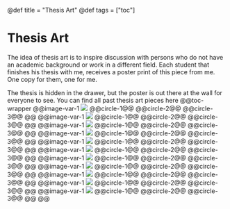 @def title = "Thesis Art" 
@def tags = ["toc"] 
# Thesis Art
The idea of thesis art is to inspire discussion with persons who do not have an academic background or work in a different field. Each student that finishes his thesis with me, receives a poster print of this piece from me. One copy for them, one for me.

The thesis is hidden in the drawer, but the poster is out there at the wall for everyone to see. You can find all past thesis art pieces here
@@toc-wrapper
	@@image-var-1 [![](/assets/toc-previews/thesis-art/Edoardo-Pinzuti.jpg)](Edoardo-Pinzuti)
		@@circle-1@@
		@@circle-2@@
		@@circle-3@@
	@@
	@@image-var-1 [![](/assets/toc-previews/thesis-art/Felix-Schröder.jpg)](Felix-Schröder) 
		@@circle-1@@
		@@circle-2@@
		@@circle-3@@
	@@
	@@image-var-1 [![](/assets/toc-previews/thesis-art/Jan-Haas.jpg)](Jan-Haas) 
		@@circle-1@@
		@@circle-2@@
		@@circle-3@@
	@@
	@@image-var-1 [![](/assets/toc-previews/thesis-art/Jiameng-Wu.jpg)](Jiameng-Wu)
		@@circle-1@@
		@@circle-2@@
		@@circle-3@@
	@@
	@@image-var-1 [![](/assets/toc-previews/thesis-art/Judith-Schepers.jpg)](Judith-Schepers)
		@@circle-1@@
		@@circle-2@@
		@@circle-3@@
	@@
	@@image-var-1 [![](/assets/toc-previews/thesis-art/Karolis-Degutis.jpg)](Karolis-Degutis)
		@@circle-1@@
		@@circle-2@@
		@@circle-3@@
	@@
	@@image-var-1 [![](/assets/toc-previews/thesis-art/Katharina-Groß.jpg)](Katharina-Groß)
		@@circle-1@@
		@@circle-2@@
		@@circle-3@@
	@@
	@@image-var-1 [![](/assets/toc-previews/thesis-art/Katja-Haeusser.jpg)](Katja-Haeusser)
		@@circle-1@@
		@@circle-2@@
		@@circle-3@@
	@@
	@@image-var-1 [![](/assets/toc-previews/thesis-art/Lilli-Kaufhold.jpg)](Lilli-Kaufhold)
		@@circle-1@@
		@@circle-2@@
		@@circle-3@@
	@@
	@@image-var-1 [![](/assets/toc-previews/thesis-art/Lisa-Marie-Vortmann.jpg)](Lisa-Marie-Vortmann)
		@@circle-1@@
		@@circle-2@@
		@@circle-3@@
	@@
	@@image-var-1 [![](/assets/toc-previews/thesis-art/Maria-Sokotuschenko.jpg)](Maria-Sokotuschenko)
		@@circle-1@@
		@@circle-2@@
		@@circle-3@@
	@@
@@